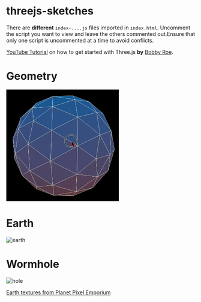 # threejs-sketches

There are **different** `index-....js` files imported in `index.html`. Uncomment the script you want to view and leave the others commented out.Ensure that only one script is uncommented at a time to avoid conflicts. 

[YouTube Tutorial](https://www.youtube.com/watch?v=UMqNHi1GDAE&t=11s) on how to get started with Three.js **by** [Bobby Roe](https://github.com/bobbyroe).

# Geometry

<img src="./readmeAssets/iso.gif" alt="iso" width="300px">

# Earth

<img src="./readmeAssets/earth.gif" alt="earth" width="300px">

# Wormhole

<img src="./readmeAssets/wormhole.gif" alt="hole" width="300px">


[Earth textures from Planet Pixel Emporium](https://planetpixelemporium.com/earth.html)

